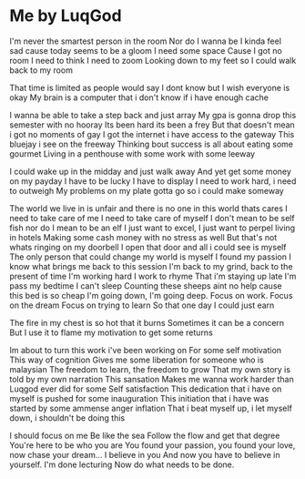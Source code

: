 # Me by LuqGod

I'm never the smartest person in the room 
Nor do I wanna be
I kinda feel sad cause today seems to be a gloom
I need some space 
Cause I got no room 
I need to think 
I need to zoom 
Looking down to my feet so I could walk back to my room 

That time is limited as people would say
I dont know but I wish everyone is okay
My brain is a computer that i don't know if i have enough cache

I wanna be able to take a step back and just array 
My gpa is gonna drop this semester with no hooray 
Its been hard its been a frey 
But that doesn't mean i got no moments of gay 
I got the internet i have access to the gateway 
This bluejay i see on the freeway 
Thinking bout success is all about eating some gourmet
Living in a penthouse with some work with some leeway 

I could wake up in the midday and just walk away 
And yet get some money on my payday 
I have to be lucky 
I have to display
I need to work hard, i need to outweigh 
My problems on my plate gotta go  so i could make someway 

The world we live in is unfair and there is no one in this world thats cares 
I need to take care of me
I need to take care of myself 
I don't mean to be self fish nor do I mean to be an elf
I just want to excel, 
I just want to perpel 
living in hotels 
Making some cash money with no stress as well 
But that's not whats ringing on my doorbell
I open that door and all i could see is myself 
The only person that could change my world is myself 
I found my passion
I know what brings me back to this session
I'm back to my grind, back to the present of time 
I'm working hard 
I work to rhyme 
That i'm staying up late 
I'm pass my bedtime 
I can't sleep 
Counting these sheeps aint no help cause this bed is so cheap
I'm going down, I'm going deep. Focus on work. Focus on the dream
Focus on trying to learn 
So that one day I could just earn 

The fire in my chest is so hot that it burns 
Sometimes it can be a concern 
But I use it to flame my motivation to get some returns 

Im about to turn this work i've been working on 
For some self motivation 
This way of cognition 
Gives me some liberation for someone who is malaysian
The freedom to learn, the freedom to grow 
That my own story is told by my own narration 
This sansation 
Makes me wanna work harder than Luqgod ever did for some 
Self satisfaction 
This dedication that i have on myself is pushed for some inauguration 
This initiation that i have was started by some ammense anger inflation 
That i beat myself up, i let myself down, i shouldn't be doing this 

I should focus on me 
Be like the sea 
Follow the flow and get that degree 
You're here to be who you are 
You found your passion, you found your love, now chase  your dream...
I believe in you
And now you have to believe in yourself. 
I'm done lecturing 
Now do what needs to be done.
